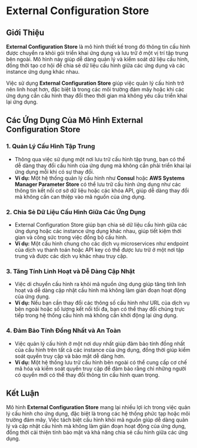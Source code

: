 # External Configuration Store

## Giới Thiệu

**External Configuration Store** là mô hình thiết kế trong đó thông tin cấu hình được chuyển ra khỏi gói triển khai ứng dụng và lưu trữ ở một vị trí tập trung bên ngoài. Mô hình này giúp dễ dàng quản lý và kiểm soát dữ liệu cấu hình, đồng thời tạo cơ hội để chia sẻ dữ liệu cấu hình giữa các ứng dụng và các instance ứng dụng khác nhau.

Việc sử dụng **External Configuration Store** giúp việc quản lý cấu hình trở nên linh hoạt hơn, đặc biệt là trong các môi trường đám mây hoặc khi các ứng dụng cần cấu hình thay đổi theo thời gian mà không yêu cầu triển khai lại ứng dụng.

## Các Ứng Dụng Của Mô Hình External Configuration Store

### 1. **Quản Lý Cấu Hình Tập Trung**
   - Thông qua việc sử dụng một nơi lưu trữ cấu hình tập trung, bạn có thể dễ dàng thay đổi cấu hình của ứng dụng mà không cần phải triển khai lại ứng dụng mỗi khi có sự thay đổi.
   - **Ví dụ:** Một hệ thống quản lý cấu hình như **Consul** hoặc **AWS Systems Manager Parameter Store** có thể lưu trữ cấu hình ứng dụng như các thông tin kết nối cơ sở dữ liệu hoặc các khóa API, giúp dễ dàng thay đổi mà không cần can thiệp vào mã nguồn của ứng dụng.

### 2. **Chia Sẻ Dữ Liệu Cấu Hình Giữa Các Ứng Dụng**
   - External Configuration Store giúp bạn chia sẻ dữ liệu cấu hình giữa các ứng dụng hoặc các instance ứng dụng khác nhau, giúp tiết kiệm thời gian và công sức trong việc đồng bộ cấu hình.
   - **Ví dụ:** Một cấu hình chung cho các dịch vụ microservices như endpoint của dịch vụ thanh toán hoặc API key có thể được lưu trữ ở một nơi tập trung và được các dịch vụ khác nhau truy cập.

### 3. **Tăng Tính Linh Hoạt và Dễ Dàng Cập Nhật**
   - Việc di chuyển cấu hình ra khỏi mã nguồn ứng dụng giúp tăng tính linh hoạt và dễ dàng cập nhật cấu hình mà không làm gián đoạn hoạt động của ứng dụng.
   - **Ví dụ:** Nếu bạn cần thay đổi các thông số cấu hình như URL của dịch vụ bên ngoài hoặc số lượng kết nối tối đa, bạn có thể thay đổi chúng trực tiếp trong hệ thống cấu hình mà không cần khởi động lại ứng dụng.

### 4. **Đảm Bảo Tính Đồng Nhất và An Toàn**
   - Việc quản lý cấu hình ở một nơi duy nhất giúp đảm bảo tính đồng nhất của cấu hình trên tất cả các instance của ứng dụng, đồng thời giúp kiểm soát quyền truy cập và bảo mật dễ dàng hơn.
   - **Ví dụ:** Một hệ thống lưu trữ cấu hình bên ngoài có thể cung cấp cơ chế mã hóa và kiểm soát quyền truy cập để đảm bảo rằng chỉ những người có quyền mới có thể thay đổi thông tin cấu hình quan trọng.

## Kết Luận

Mô hình **External Configuration Store** mang lại nhiều lợi ích trong việc quản lý cấu hình cho ứng dụng, đặc biệt là trong các hệ thống phức tạp hoặc môi trường đám mây. Việc tách biệt cấu hình khỏi mã nguồn giúp dễ dàng quản lý và cập nhật cấu hình mà không làm gián đoạn hoạt động của ứng dụng, đồng thời cải thiện tính bảo mật và khả năng chia sẻ cấu hình giữa các ứng dụng.